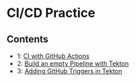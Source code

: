 # CI/CD Practice


## Contents

- 1: [CI with GitHub Actions](.github/workflows/README.md)
- 2: [Build an empty Pipeline with Tekton](practice/01_base_pipeline/README.md)
- 3: [Adding GitHub Triggers in Tekton](practice/02_add_git_trigger/README.md)
